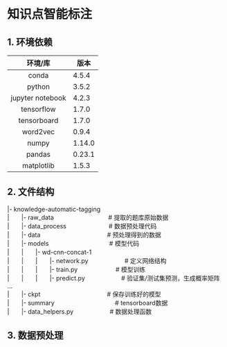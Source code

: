 # 知识点智能标注

## 1. 环境依赖

|环境/库|版本|
|:---------:|----------|
|conda|4.5.4|
|python|3.5.2|
|jupyter notebook|4.2.3|
|tensorflow|1.7.0|
|tensorboard|1.7.0|
|word2vec|0.9.4|
|numpy|1.14.0|
|pandas|0.23.1|
|matplotlib|1.5.3|

## 2. 文件结构

|- knowledge-automatic-tagging<br/>
|　　|- raw_data　　　　　　　　　# 提取的题库原始数据<br/>
|　　|- data_process　　　　　　　# 数据预处理代码<br/>
|　　|- data　　　　　　　　　　　# 预处理得到的数据<br/>
|　　|- models　　　　　　　　　　# 模型代码<br/>
|　　|　　|- wd-cnn-concat-1　　　	<br/>
|　　|　　|　　|- network.py　　　　　　# 定义网络结构<br/>
|　　|　　|　　|- train.py　　　　　　  # 模型训练<br/>
|　　|　　|　　|- predict.py　　　　　　# 验证集/测试集预测，生成概率矩阵<br/>
...<br/>
|　　|- ckpt　　　　　　　　　　　# 保存训练好的模型<br/>
|　　|- summary　　　　　　　　　　# tensorboard数据<br/>
|　　|- data_helpers.py　　　　　　# 数据处理函数<br/>


## 3. 数据预处理
